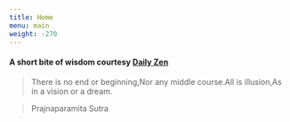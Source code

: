 ```yaml
---
title: Home
menu: main
weight: -270
---
```


#### A short bite of wisdom courtesy [Daily Zen](https://www.dailyzen.com/)


> There is no end or beginning,Nor any middle course.All is illusion,As in a vision or a dream.

> Prajnaparamita Sutra
